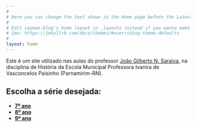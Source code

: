 ```yaml
---
#
# Here you can change the text shown in the Home page before the Latest Posts section.
#
# Edit cayman-blog's home layout in _layouts instead if you wanna make some changes
# See: https://jekyllrb.com/docs/themes/#overriding-theme-defaults
#
layout: home
---
```


Este é um site utilizado nas aulas do professor [João Gilberto N. Saraiva](0jonjo.github.io/0jonjo/), na disciplina de História da Escola Municipal Professora Ivanira de Vasconcelos Paisinho (Parnamirim-RN).

## Escolha a série desejada: 

- **[7º ano]()**
- **[8º ano]()**
- **[9º ano]()**
